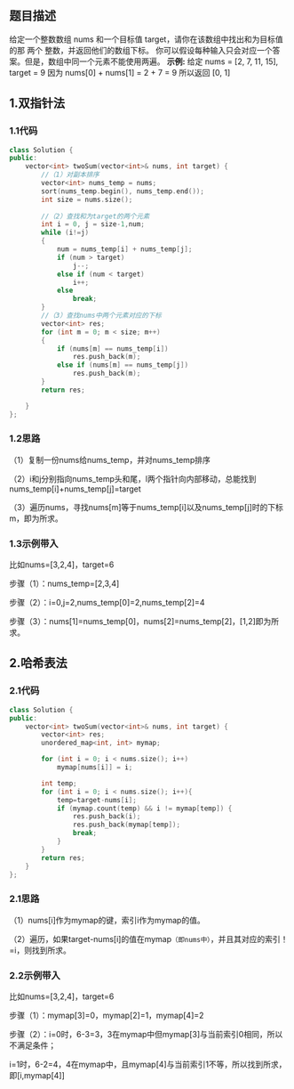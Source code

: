 ## 题目描述

给定一个整数数组 nums 和一个目标值 target，请你在该数组中找出和为目标值的那 两个 整数，并返回他们的数组下标。
你可以假设每种输入只会对应一个答案。但是，数组中同一个元素不能使用两遍。
**示例:**
给定 nums = [2, 7, 11, 15], target = 9
因为 nums[0] + nums[1] = 2 + 7 = 9
所以返回 [0, 1]

## 1.双指针法

### 1.1代码

```cpp
class Solution {
public:
    vector<int> twoSum(vector<int>& nums, int target) {
        //（1）对副本排序
        vector<int> nums_temp = nums;
        sort(nums_temp.begin(), nums_temp.end());
        int size = nums.size();
        
        //（2）查找和为target的两个元素
        int i = 0, j = size-1,num;
        while (i!=j)
        {
            num = nums_temp[i] + nums_temp[j];
            if (num > target)
                j--;
            else if (num < target)
                i++;
            else
                break;
        }
        //（3）查找nums中两个元素对应的下标
        vector<int> res;
        for (int m = 0; m < size; m++)
        {
            if (nums[m] == nums_temp[i])
                res.push_back(m);
            else if (nums[m] == nums_temp[j])
                res.push_back(m);
        }
        return res;

    }
};
```

### 1.2思路

（1）复制一份nums给nums_temp，并对nums_temp排序

（2）i和j分别指向nums_temp头和尾，l两个指针向内部移动，总能找到nums_temp[i]+nums_temp[j]=target

（3）遍历nums，寻找nums[m]等于nums_temp[i]以及nums_temp[j]时的下标m，即为所求。

### 1.3示例带入

比如nums=[3,2,4]，target=6

步骤（1）：nums_temp=[2,3,4]

步骤（2）：i=0,j=2,nums_temp[0]=2,nums_temp[2]=4

步骤（3）：nums[1]=nums_temp[0]，nums[2]=nums_temp[2]，[1,2]即为所求。

## 2.哈希表法

### 2.1代码

```c++
class Solution {
public:
    vector<int> twoSum(vector<int>& nums, int target) {
        vector<int> res;
        unordered_map<int, int> mymap;

        for (int i = 0; i < nums.size(); i++)
            mymap[nums[i]] = i;

        int temp;
        for (int i = 0; i < nums.size(); i++){
            temp=target-nums[i];
            if (mymap.count(temp) && i != mymap[temp]) {
                res.push_back(i);
                res.push_back(mymap[temp]);
                break;
            }
        }
        return res;
    }
};
```

### 2.1思路

（1）nums[i]作为mymap的键，索引i作为mymap的值。

（2）遍历，如果target-nums[i]的值在mymap`（即nums中）`，并且其对应的索引！=i，则找到所求。

### 2.2示例带入

比如nums=[3,2,4]，target=6

步骤（1）：mymap[3]=0，mymap[2]=1，mymap[4]=2

步骤（2）：i=0时，6-3=3，3在mymap中但mymap[3]与当前索引0相同，所以不满足条件；

​                     i=1时，6-2=4，4在mymap中，且mymap[4]与当前索引1不等，所以找到所求，即[i,mymap[4]]

